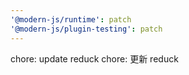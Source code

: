 ```yaml
---
'@modern-js/runtime': patch
'@modern-js/plugin-testing': patch
---
```


chore: update reduck
chore: 更新 reduck
